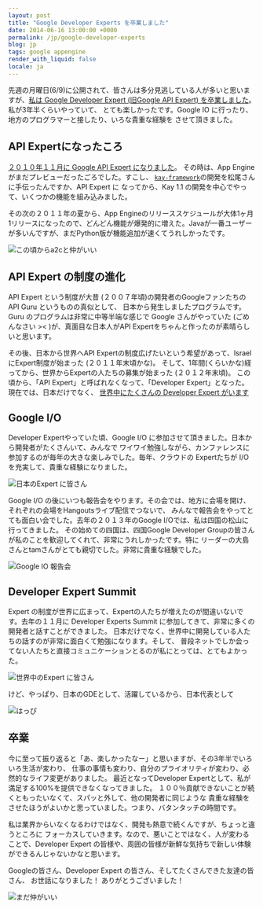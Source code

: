 ```yaml
---
layout: post
title: "Google Developer Experts を卒業しました"
date: 2014-06-16 13:00:00 +0000
permalink: /jp/google-developer-experts
blog: jp
tags: google appengine
render_with_liquid: false
locale: ja
---
```


先週の月曜日(6/9)に公開されて、皆さんは多分見逃している人が多いと思いますが、[私は
Google Developer Expert (旧Google API Expert) を卒業しました](http://googledevjp.blogspot.jp/2014/06/google-api-expert-5.html)。私が3年半くらいやっていて、
とても楽しかったです。Google IO に行ったり、地方のプログラマーと接したり、いろな貴重な経験を
させて頂きました。

## API Expertになったころ

[２０１０年１１月に Google API Expert になりました](http://www.ianlewis.org/jp/google-appengine-api-expert)。
その時は、App Engine がまだプレビューだったごろでした。すこし、
[`kay-framework`](https://code.google.com/p/kay-framework/)の開発を松尾さんに手伝ったんですか、API Expert に
なってから、Kay 1.1 の開発を中心でやって、いくつかの機能を組み込みました。

その次の２０１１年の夏から、App Engineのリリーススケジュールが大体1ヶ月1リリースになったので、どんどん機能が爆発的に増えた。Javaが一番ユーザーが多いんですが、まだPython版が機能追加が速くてうれしかったです。

![この頃からa2cと仲がいい](/assets/images/719/a2c_big.jpg)

## API Expert の制度の進化

API Expert という制度が大昔 (２００７年頃)の開発者のGoogleファンたちの API Guru というものの真似として、
日本から発生しましたプログラムです。Guru のプログラムは非常に中等半端な感じで Google さんがやっていた
(ごめんなさい >< )が、真面目な日本人がAPI Expertをちゃんと作ったのが素晴らしいと思います。

その後、日本から世界へAPI Expertの制度広げたいという希望があって、Israel にExpert制度が始まった
(２０１１年末頃かな)。 そして、1年間(くらいかな)経ってから、世界からExpertの人たちの募集が始まった
(２０１２年末頃)。 この頃から、「API Expert」と呼ばれなくなって、「Developer Expert」となった。
現在では、日本だけでなく、 [世界中にたくさんの Developer Expert がいます](https://developers.google.com/experts/)

## Google I/O

Developer Expertやっていた頃、Google I/O に参加させて頂きました。日本から開発者がたくさんいて、みんなで
ワイワイ勉強しながら、カンファレンスに参加するのが毎年の大きな楽しみでした。毎年、クラウドの Expertたちが
I/O を充実して、貴重な経験になりました。

![日本のExpert に皆さん](/assets/images/719/beanbags_big.jpg)

Google I/O の後にいつも報告会をやります。その会では、地方に会場を開け、それぞれの会場をHangoutsライブ配信でつないで、
みんなで報告会をやってとても面白い会でした。去年の２０１３年のGoogle I/Oでは、私は四国の松山に行ってきました。
その始めての四国は、四国Google Developer Groupの皆さんが私のことを歓迎してくれて、非常にうれしかったです。特に
リーダーの大島さんとtamさんがとても親切でした。非常に貴重な経験でした。

![Google IO 報告会](/assets/images/719/googleio_report.gif)

## Developer Expert Summit

Expert の制度が世界に広まって、Expertの人たちが増えたのが間違いないです。去年の１１月に
Developer Experts Summit に参加してきて、非常に多くの開発者と話すことができました。
日本だけでなく、世界中に開発している人たちの話すのが非常に面白くて勉強になります。そして、
普段ネットでしか会ってない人たちと直接コミュニケーションとるのが私にとっては、とてもよかった。

![世界中のExpert に皆さん](/assets/images/719/world_developers_big.jpg)

けど、やっぱり、日本のGDEとして、活躍しているから、日本代表として

![はっぴ](/assets/images/719/happi_big.jpg)

## 卒業

今に至って振り返ると「あ、楽しかったなー」と思いますが、その3年半でいろいろ生活が変わり、
仕事の事情も変わり、自分のプライオリティが変わり、必然的なライフ変更がありました。
最近となってDeveloper Expertとして、私が満足する100%を提供できなくなってきました。
１００％貢献できないことが続くともったいなくて、スパッと外して、他の開発者に同じような
貴重な経験をさせたほうがよいかと思っていました。つまり、バタンタッチの時間です。

私は業界からいなくなるわけではなく、開発も熱意で続くんですが、ちょっと違うところに
フォーカスしていきます。なので、悪いことではなく、人が変わることで、Developer Expert
の皆様や、周囲の皆様が新鮮な気持ちで新しい体験ができるんじゃないかなと思います。

Googleの皆さん、Developer Expert の皆さん、そしてたくさんできた友達の皆さん、
お世話になりました！ ありがとうございました！

![まだ仲がいい](/assets/images/719/a2c_again_big.jpg)
